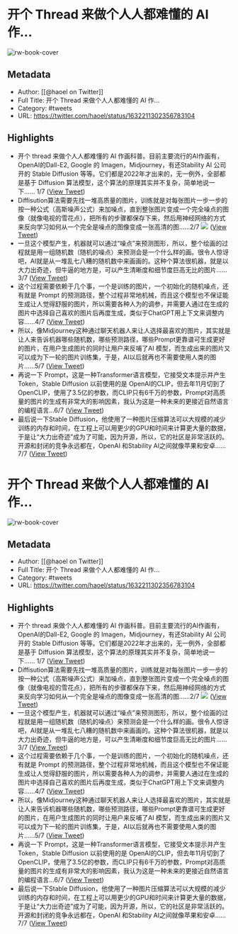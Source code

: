 # 开个 Thread 来做个人人都难懂的 AI 作...

![rw-book-cover](https://pbs.twimg.com/profile_images/1013108572501078016/n-XLSBg7.jpg)

## Metadata
- Author: [[@haoel on Twitter]]
- Full Title: 开个 Thread 来做个人人都难懂的 AI 作...
- Category: #tweets
- URL: https://twitter.com/haoel/status/1632211302356783104

## Highlights
- 开个 thread 来做个人人都难懂的 AI 作画科普。目前主要流行的AI作画有，OpenAI的Dall-E2, Google 的 Imagen，Midjourney，有还Stability AI 公司开的 Stable Diffusion 等等。它们都是2022年才出来的，无一例外，全部都是基于 Diffusion 算法模型，这个算法的原理其实并不复杂，简单地说一下…… 1/7 ([View Tweet](https://twitter.com/haoel/status/1632211302356783104))
- Diffisution算法需要先找一堆高质量的图片，训练就是对每张图片一步一步的按一种公式（高斯噪声公式）来加噪点，直到整张图片变成一个完全噪点的图像（就像电视的雪花点），把所有的步骤都保存下来，然后用神经网络的方式来反向学习如何从一个完全是噪点的图像变成一张高清的图……2/7 
  ![](https://pbs.twimg.com/media/FqbBH2oaEAIf6UB.jpg) ([View Tweet](https://twitter.com/haoel/status/1632211304948830210))
- 一旦这个模型产生，机器就可以通过“噪点”来预测图形，所以，整个绘画的过程就是用一组随机数（随机的噪点）来预测会是一个什么样的画。很令人惊讶吧，AI就是从一堆乱七八糟的随机数中来画画的。这种个算法很机器，就是以大力出奇迹，但牛逼的地方是，可以产生清晰度和细节度巨高无比的图片……3/7 ([View Tweet](https://twitter.com/haoel/status/1632211308262359042))
- 这个过程需要依赖于几个事，一个是训练的图片，一个初始化的随机噪点，还有就是 Prompt 的预测路径，整个过程非常地机械，而且这个模型也不保证能生成让人觉得舒服的图片，所以需要各种人为的调参，并需要人通过在生成的图片中选择自己喜欢的图片后再度生成，类似于ChatGPT用上下文来调整内容……4/7 ([View Tweet](https://twitter.com/haoel/status/1632211310330126336))
- 所以，像Midjourney这种通过聊天机器人来让人选择最喜欢的图片，其实就是让人来告诉机器哪些随机数，哪些预测路径，哪些Prompt更靠谱可生成更好的图片，在用户生成图片的同时让用户来反哺了AI 模型，而生成出来的图片又可以成为下一轮的图片训练集，于是，AI以后就再也不需要使用人类的图片……5/7 ([View Tweet](https://twitter.com/haoel/status/1632211312565698562))
- 再说一下 Prompt，这是一种Transformer语言模型，它接受文本提示并产生Token，Stable Diffusion 以前使用的是 OpenAI的CLIP，但去年11月切到了OpenCLIP，使用了3.5亿的参数，而CLIP只有6千万的参数，Prompt对高质量的图片的生成有非常大的影响因素，我认为这是一种未来的更接近自然语言的编程语言…6/7 ([View Tweet](https://twitter.com/haoel/status/1632211314734161921))
- 最后说一下Stable Diffusion，他使用了一种图片压缩算法可以大规模的减少训练的内存和时间，在工程上可以用更少的GPU和时间来计算更大量的数据，于是让“大力出奇迹”成为了可能，因为开源，所以，它的社区是非常活跃的。开源和封闭的竞争永远都在，OpenAI 和Stability AI之间就像苹果和安卓……7/7 ([View Tweet](https://twitter.com/haoel/status/1632211316848082946))
# 开个 Thread 来做个人人都难懂的 AI 作...

![rw-book-cover](https://pbs.twimg.com/profile_images/1013108572501078016/n-XLSBg7.jpg)

## Metadata
- Author: [[@haoel on Twitter]]
- Full Title: 开个 Thread 来做个人人都难懂的 AI 作...
- Category: #tweets
- URL: https://twitter.com/haoel/status/1632211302356783104

## Highlights
- 开个 thread 来做个人人都难懂的 AI 作画科普。目前主要流行的AI作画有，OpenAI的Dall-E2, Google 的 Imagen，Midjourney，有还Stability AI 公司开的 Stable Diffusion 等等。它们都是2022年才出来的，无一例外，全部都是基于 Diffusion 算法模型，这个算法的原理其实并不复杂，简单地说一下…… 1/7 ([View Tweet](https://twitter.com/haoel/status/1632211302356783104))
- Diffisution算法需要先找一堆高质量的图片，训练就是对每张图片一步一步的按一种公式（高斯噪声公式）来加噪点，直到整张图片变成一个完全噪点的图像（就像电视的雪花点），把所有的步骤都保存下来，然后用神经网络的方式来反向学习如何从一个完全是噪点的图像变成一张高清的图……2/7 
  ![](https://pbs.twimg.com/media/FqbBH2oaEAIf6UB.jpg) ([View Tweet](https://twitter.com/haoel/status/1632211304948830210))
- 一旦这个模型产生，机器就可以通过“噪点”来预测图形，所以，整个绘画的过程就是用一组随机数（随机的噪点）来预测会是一个什么样的画。很令人惊讶吧，AI就是从一堆乱七八糟的随机数中来画画的。这种个算法很机器，就是以大力出奇迹，但牛逼的地方是，可以产生清晰度和细节度巨高无比的图片……3/7 ([View Tweet](https://twitter.com/haoel/status/1632211308262359042))
- 这个过程需要依赖于几个事，一个是训练的图片，一个初始化的随机噪点，还有就是 Prompt 的预测路径，整个过程非常地机械，而且这个模型也不保证能生成让人觉得舒服的图片，所以需要各种人为的调参，并需要人通过在生成的图片中选择自己喜欢的图片后再度生成，类似于ChatGPT用上下文来调整内容……4/7 ([View Tweet](https://twitter.com/haoel/status/1632211310330126336))
- 所以，像Midjourney这种通过聊天机器人来让人选择最喜欢的图片，其实就是让人来告诉机器哪些随机数，哪些预测路径，哪些Prompt更靠谱可生成更好的图片，在用户生成图片的同时让用户来反哺了AI 模型，而生成出来的图片又可以成为下一轮的图片训练集，于是，AI以后就再也不需要使用人类的图片……5/7 ([View Tweet](https://twitter.com/haoel/status/1632211312565698562))
- 再说一下 Prompt，这是一种Transformer语言模型，它接受文本提示并产生Token，Stable Diffusion 以前使用的是 OpenAI的CLIP，但去年11月切到了OpenCLIP，使用了3.5亿的参数，而CLIP只有6千万的参数，Prompt对高质量的图片的生成有非常大的影响因素，我认为这是一种未来的更接近自然语言的编程语言…6/7 ([View Tweet](https://twitter.com/haoel/status/1632211314734161921))
- 最后说一下Stable Diffusion，他使用了一种图片压缩算法可以大规模的减少训练的内存和时间，在工程上可以用更少的GPU和时间来计算更大量的数据，于是让“大力出奇迹”成为了可能，因为开源，所以，它的社区是非常活跃的。开源和封闭的竞争永远都在，OpenAI 和Stability AI之间就像苹果和安卓……7/7 ([View Tweet](https://twitter.com/haoel/status/1632211316848082946))
